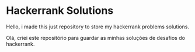 # Hackerrank Solutions

Hello, i made this just repository to store my hackerrank problems solutions.

Olá, criei este repositório para guardar as minhas soluções de desafios do hackerrank.

